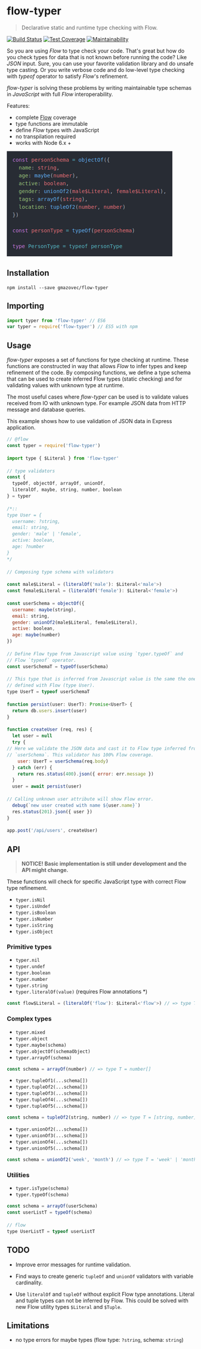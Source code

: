 # flow-typer

> Declarative static and runtime type checking with Flow.

[![Build Status](https://travis-ci.org/gmazovec/flow-typer.svg?branch=master)](https://travis-ci.org/gmazovec/flow-typer)
[![Test Coverage](https://api.codeclimate.com/v1/badges/0a7f801f54a49ffd63c7/test_coverage)](https://codeclimate.com/github/gmazovec/flow-typer/test_coverage)
[![Maintainability](https://api.codeclimate.com/v1/badges/0a7f801f54a49ffd63c7/maintainability)](https://codeclimate.com/github/gmazovec/flow-typer/maintainability)

So you are using _Flow_ to type check your code. That's great but how do you check
types for data that is not known before running the code? Like _JSON_ input. Sure, you can use your favorite validation library and do unsafe type casting. Or
you write verbose code and do low-level type checking with _typeof_ operator to satisfy
_Flow_'s refinement.

_flow-typer_ is solving these problems by writing maintainable type schemas in
_JavaScript_ with full _Flow_ interoperability.

Features:

- complete [Flow](https://flow.org) coverage
- type functions are immutable
- define _Flow_ types with JavaScript
- no transpilation required
- works with Node 6.x +

![Flow Typer](./flow-typer.png)


## Installation

```shell
npm install --save gmazovec/flow-typer
```


## Importing

```javascript
import typer from 'flow-typer' // ES6
var typer = require('flow-typer') // ES5 with npm
```


## Usage

_flow-typer_ exposes a set of functions for type checking at runtime. These functions
are constructed in way that allows _Flow_ to infer types and keep refinement of the code. By composing functions, we define a type schema that
can be used to create inferred Flow types (static checking) and for validating
values with unknown type at runtime.

The most useful cases where _flow-typer_ can be used is to validate values
received from IO with unknown type. For example JSON data from HTTP message
and database queries.

This example shows how to use validation of JSON data in Express application.

```javascript
// @flow
const typer = require('flow-typer')

import type { $Literal } from 'flow-typer'

// type validators
const {
  typeOf, objectOf, arrayOf, unionOf,
  literalOf, maybe, string, number, boolean
} = typer

/*::
type User = {
  username: ?string,
  email: string,
  gender: 'male' | 'female',
  active: boolean,
  age: ?number
}
*/

// Composing type schema with validators

const male$Literal = (literalOf('male'): $Literal<'male'>)
const female$Literal = (literalOf('female'): $Literal<'female'>)

const userSchema = objectOf({
  username: maybe(string),
  email: string,
  gender: unionOf2(male$Literal, female$Literal),
  active: boolean,
  age: maybe(number)
})

// Define Flow type from Javascript value using `typer.typeOf` and
// Flow `typeof` operator.
const userSchemaT = typeOf(userSchema)

// This type that is inferred from Javascript value is the same the one
// defined with Flow (type User).
type UserT = typeof userSchemaT

function persist(user: UserT): Promise<UserT> {
  return db.users.insert(user)
}

function createUser (req, res) {
  let user = null
  try {
// Here we validate the JSON data and cast it to Flow type inferred from
// `userSchema`. This validator has 100% Flow coverage.
    user: UserT = userSchema(req.body)
  } catch (err) {
    return res.status(400).json({ error: err.message })
  }
  user = await persist(user)

// Calling unknown user attribute will show Flow error.
  debug(`new user created with name ${user.name}`)
  res.status(201).json({ user })
}

app.post('/api/users', createUser)
```

## API

> **NOTICE! Basic implementation is still under development and the API might change.**


These functions will check for specific JavaScript type with correct Flow type
refinement.

- `typer.isNil`
- `typer.isUndef`
- `typer.isBoolean`
- `typer.isNumber`
- `typer.isString`
- `typer.isObject`

### Primitive types

- `typer.nil`
- `typer.undef`
- `typer.boolean`
- `typer.number`
- `typer.string`
- `typer.literalOf(value)` (requires Flow annotations \*)

```javascript
const flow$Literal = (literalOf('flow'): $Literal<'flow'>) // => type T = 'flow'
```

### Complex types

- `typer.mixed`
- `typer.object`
- `typer.maybe(schema)`
- `typer.objectOf(schemaObject)`
- `typer.arrayOf(schema)`

```javascript
const schema = arrayOf(number) // => type T = number[]
```

- `typer.tupleOf1(...schema[])`
- `typer.tupleOf2(...schema[])`
- `typer.tupleOf3(...schema[])`
- `typer.tupleOf4(...schema[])`
- `typer.tupleOf5(...schema[])`

```javascript
const schema = tupleOf2(string, number) // => type T = [string, number]
```

- `typer.unionOf2(...schema[])`
- `typer.unionOf3(...schema[])`
- `typer.unionOf4(...schema[])`
- `typer.unionOf5(...schema[])`

```javascript
const schema = unionOf2('week', 'month') // => type T = 'week' | 'month'
```


### Utilities

- `typer.isType(schema)`
- `typer.typeOf(schema)`

```javascript
const schema = arrayOf(userSchema)
const userListT = typeOf(schema)

// flow
type UserListT = typeof userListT
```

## TODO

- Improve error messages for runtime validation.

- Find ways to create generic `tupleOf` and `unionOf` validators with variable
cardinality.

- Use `literalOf` and `tupleOf` without explicit Flow type annotations. Literal
and tuple types can not be inferred by Flow. This could be solved with new
Flow utility types `$Literal` and `$Tuple`.


## Limitations

- no type errors for maybe types (flow type: `?string`, schema: `string`)

